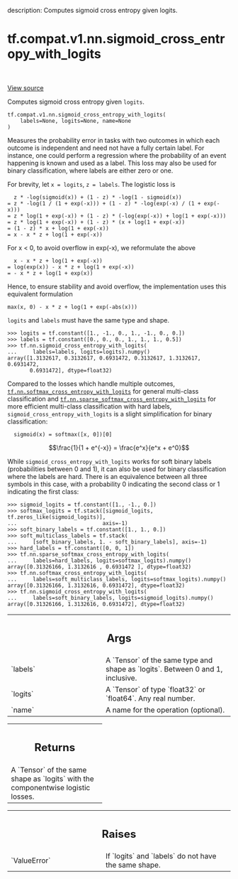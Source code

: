 description: Computes sigmoid cross entropy given logits.

<div itemscope itemtype="http://developers.google.com/ReferenceObject">
<meta itemprop="name" content="tf.compat.v1.nn.sigmoid_cross_entropy_with_logits" />
<meta itemprop="path" content="Stable" />
</div>

# tf.compat.v1.nn.sigmoid_cross_entropy_with_logits

<!-- Insert buttons and diff -->

<table class="tfo-notebook-buttons tfo-api nocontent" align="left">

</table>

<a target="_blank" class="external" href="/code/stable/tensorflow/python/ops/nn_impl.py">View source</a>



Computes sigmoid cross entropy given `logits`.


<pre class="devsite-click-to-copy prettyprint lang-py tfo-signature-link">
<code>tf.compat.v1.nn.sigmoid_cross_entropy_with_logits(
    labels=None, logits=None, name=None
)
</code></pre>



<!-- Placeholder for "Used in" -->

Measures the probability error in tasks with two outcomes in which each
outcome is independent and need not have a fully certain label. For instance,
one could perform a regression where the probability of an event happening is
known and used as a label. This loss may also be used for binary
classification, where labels are either zero or one.

For brevity, let `x = logits`, `z = labels`.  The logistic loss is

      z * -log(sigmoid(x)) + (1 - z) * -log(1 - sigmoid(x))
    = z * -log(1 / (1 + exp(-x))) + (1 - z) * -log(exp(-x) / (1 + exp(-x)))
    = z * log(1 + exp(-x)) + (1 - z) * (-log(exp(-x)) + log(1 + exp(-x)))
    = z * log(1 + exp(-x)) + (1 - z) * (x + log(1 + exp(-x))
    = (1 - z) * x + log(1 + exp(-x))
    = x - x * z + log(1 + exp(-x))

For x < 0, to avoid overflow in exp(-x), we reformulate the above

      x - x * z + log(1 + exp(-x))
    = log(exp(x)) - x * z + log(1 + exp(-x))
    = - x * z + log(1 + exp(x))

Hence, to ensure stability and avoid overflow, the implementation uses this
equivalent formulation

    max(x, 0) - x * z + log(1 + exp(-abs(x)))

`logits` and `labels` must have the same type and shape.

```
>>> logits = tf.constant([1., -1., 0., 1., -1., 0., 0.])
>>> labels = tf.constant([0., 0., 0., 1., 1., 1., 0.5])
>>> tf.nn.sigmoid_cross_entropy_with_logits(
...     labels=labels, logits=logits).numpy()
array([1.3132617, 0.3132617, 0.6931472, 0.3132617, 1.3132617, 0.6931472,
       0.6931472], dtype=float32)
```

Compared to the losses which handle multiple outcomes,
<a href="../../../../tf/nn/softmax_cross_entropy_with_logits.md"><code>tf.nn.softmax_cross_entropy_with_logits</code></a> for general multi-class
classification and <a href="../../../../tf/nn/sparse_softmax_cross_entropy_with_logits.md"><code>tf.nn.sparse_softmax_cross_entropy_with_logits</code></a> for more
efficient multi-class classification with hard labels,
`sigmoid_cross_entropy_with_logits` is a slight simplification for binary
classification:

      sigmoid(x) = softmax([x, 0])[0]

$$\frac{1}{1 + e^{-x}} = \frac{e^x}{e^x + e^0}$$

While `sigmoid_cross_entropy_with_logits` works for soft binary labels
(probabilities between 0 and 1), it can also be used for binary classification
where the labels are hard. There is an equivalence between all three symbols
in this case, with a probability 0 indicating the second class or 1 indicating
the first class:

```
>>> sigmoid_logits = tf.constant([1., -1., 0.])
>>> softmax_logits = tf.stack([sigmoid_logits, tf.zeros_like(sigmoid_logits)],
...                           axis=-1)
>>> soft_binary_labels = tf.constant([1., 1., 0.])
>>> soft_multiclass_labels = tf.stack(
...     [soft_binary_labels, 1. - soft_binary_labels], axis=-1)
>>> hard_labels = tf.constant([0, 0, 1])
>>> tf.nn.sparse_softmax_cross_entropy_with_logits(
...     labels=hard_labels, logits=softmax_logits).numpy()
array([0.31326166, 1.3132616 , 0.6931472 ], dtype=float32)
>>> tf.nn.softmax_cross_entropy_with_logits(
...     labels=soft_multiclass_labels, logits=softmax_logits).numpy()
array([0.31326166, 1.3132616, 0.6931472], dtype=float32)
>>> tf.nn.sigmoid_cross_entropy_with_logits(
...     labels=soft_binary_labels, logits=sigmoid_logits).numpy()
array([0.31326166, 1.3132616, 0.6931472], dtype=float32)
```

<!-- Tabular view -->
 <table class="responsive fixed orange">
<colgroup><col width="214px"><col></colgroup>
<tr><th colspan="2"><h2 class="add-link">Args</h2></th></tr>

<tr>
<td>
`labels`<a id="labels"></a>
</td>
<td>
A `Tensor` of the same type and shape as `logits`. Between 0 and 1,
inclusive.
</td>
</tr><tr>
<td>
`logits`<a id="logits"></a>
</td>
<td>
A `Tensor` of type `float32` or `float64`. Any real number.
</td>
</tr><tr>
<td>
`name`<a id="name"></a>
</td>
<td>
A name for the operation (optional).
</td>
</tr>
</table>



<!-- Tabular view -->
 <table class="responsive fixed orange">
<colgroup><col width="214px"><col></colgroup>
<tr><th colspan="2"><h2 class="add-link">Returns</h2></th></tr>
<tr class="alt">
<td colspan="2">
A `Tensor` of the same shape as `logits` with the componentwise
logistic losses.
</td>
</tr>

</table>



<!-- Tabular view -->
 <table class="responsive fixed orange">
<colgroup><col width="214px"><col></colgroup>
<tr><th colspan="2"><h2 class="add-link">Raises</h2></th></tr>

<tr>
<td>
`ValueError`<a id="ValueError"></a>
</td>
<td>
If `logits` and `labels` do not have the same shape.
</td>
</tr>
</table>

